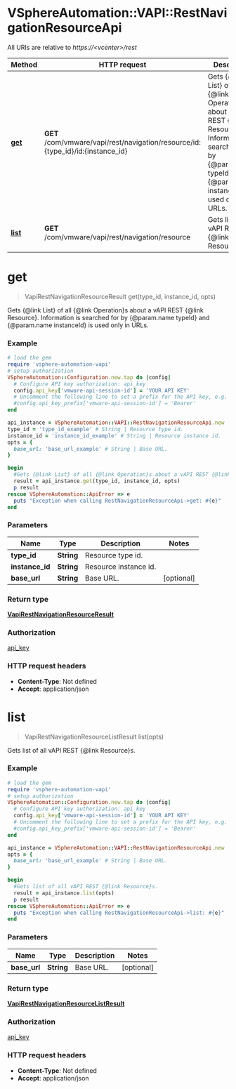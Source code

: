 # VSphereAutomation::VAPI::RestNavigationResourceApi

All URIs are relative to *https://&lt;vcenter&gt;/rest*

Method | HTTP request | Description
------------- | ------------- | -------------
[**get**](RestNavigationResourceApi.md#get) | **GET** /com/vmware/vapi/rest/navigation/resource/id:{type_id}/id:{instance_id} | Gets {@link List} of all {@link Operation}s about a vAPI REST {@link Resource}. Information is searched for by {@param.name typeId} and {@param.name instanceId} is used only in URLs.
[**list**](RestNavigationResourceApi.md#list) | **GET** /com/vmware/vapi/rest/navigation/resource | Gets list of all vAPI REST {@link Resource}s.


# **get**
> VapiRestNavigationResourceResult get(type_id, instance_id, opts)

Gets {@link List} of all {@link Operation}s about a vAPI REST {@link Resource}. Information is searched for by {@param.name typeId} and {@param.name instanceId} is used only in URLs.

### Example
```ruby
# load the gem
require 'vsphere-automation-vapi'
# setup authorization
VSphereAutomation::Configuration.new.tap do |config|
  # Configure API key authorization: api_key
  config.api_key['vmware-api-session-id'] = 'YOUR API KEY'
  # Uncomment the following line to set a prefix for the API key, e.g. 'Bearer' (defaults to nil)
  #config.api_key_prefix['vmware-api-session-id'] = 'Bearer'
end

api_instance = VSphereAutomation::VAPI::RestNavigationResourceApi.new
type_id = 'type_id_example' # String | Resource type id.
instance_id = 'instance_id_example' # String | Resource instance id.
opts = {
  base_url: 'base_url_example' # String | Base URL.
}

begin
  #Gets {@link List} of all {@link Operation}s about a vAPI REST {@link Resource}. Information is searched for by {@param.name typeId} and {@param.name instanceId} is used only in URLs.
  result = api_instance.get(type_id, instance_id, opts)
  p result
rescue VSphereAutomation::ApiError => e
  puts "Exception when calling RestNavigationResourceApi->get: #{e}"
end
```

### Parameters

Name | Type | Description  | Notes
------------- | ------------- | ------------- | -------------
 **type_id** | **String**| Resource type id. | 
 **instance_id** | **String**| Resource instance id. | 
 **base_url** | **String**| Base URL. | [optional] 

### Return type

[**VapiRestNavigationResourceResult**](VapiRestNavigationResourceResult.md)

### Authorization

[api_key](../README.md#api_key)

### HTTP request headers

 - **Content-Type**: Not defined
 - **Accept**: application/json



# **list**
> VapiRestNavigationResourceListResult list(opts)

Gets list of all vAPI REST {@link Resource}s.

### Example
```ruby
# load the gem
require 'vsphere-automation-vapi'
# setup authorization
VSphereAutomation::Configuration.new.tap do |config|
  # Configure API key authorization: api_key
  config.api_key['vmware-api-session-id'] = 'YOUR API KEY'
  # Uncomment the following line to set a prefix for the API key, e.g. 'Bearer' (defaults to nil)
  #config.api_key_prefix['vmware-api-session-id'] = 'Bearer'
end

api_instance = VSphereAutomation::VAPI::RestNavigationResourceApi.new
opts = {
  base_url: 'base_url_example' # String | Base URL.
}

begin
  #Gets list of all vAPI REST {@link Resource}s.
  result = api_instance.list(opts)
  p result
rescue VSphereAutomation::ApiError => e
  puts "Exception when calling RestNavigationResourceApi->list: #{e}"
end
```

### Parameters

Name | Type | Description  | Notes
------------- | ------------- | ------------- | -------------
 **base_url** | **String**| Base URL. | [optional] 

### Return type

[**VapiRestNavigationResourceListResult**](VapiRestNavigationResourceListResult.md)

### Authorization

[api_key](../README.md#api_key)

### HTTP request headers

 - **Content-Type**: Not defined
 - **Accept**: application/json



